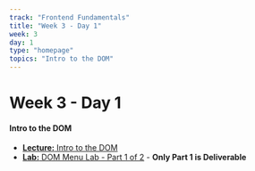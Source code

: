 ```yaml
---
track: "Frontend Fundamentals"
title: "Week 3 - Day 1"
week: 3
day: 1
type: "homepage"
topics: "Intro to the DOM"
---
```



# Week 3 - Day 1

#### Intro to the DOM
- [**Lecture:** Intro to the DOM](/frontend-fundamentals/week-3/day-1/lecture-materials/intro-to-the-dom/)
- [**Lab:** DOM Menu Lab - Part 1 of 2](/frontend-fundamentals/week-3/day-1/labs/dom-menu-lab-part-1/) - **Only Part 1 is Deliverable**
